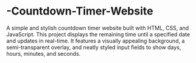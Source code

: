 # -Countdown-Timer-Website
A simple and stylish countdown timer website built with HTML, CSS, and JavaScript. This project displays the remaining time until a specified date and updates in real-time. It features a visually appealing background, a semi-transparent overlay, and neatly styled input fields to show days, hours, minutes, and seconds. 

